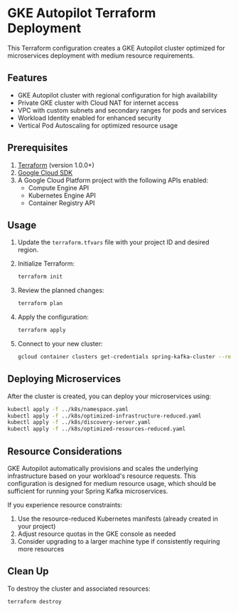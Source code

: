 # GKE Autopilot Terraform Deployment

This Terraform configuration creates a GKE Autopilot cluster optimized for microservices deployment with medium resource requirements.

## Features

- GKE Autopilot cluster with regional configuration for high availability
- Private GKE cluster with Cloud NAT for internet access
- VPC with custom subnets and secondary ranges for pods and services
- Workload Identity enabled for enhanced security
- Vertical Pod Autoscaling for optimized resource usage

## Prerequisites

1. [Terraform](https://www.terraform.io/downloads.html) (version 1.0.0+)
2. [Google Cloud SDK](https://cloud.google.com/sdk/docs/install)
3. A Google Cloud Platform project with the following APIs enabled:
   - Compute Engine API
   - Kubernetes Engine API
   - Container Registry API

## Usage

1. Update the `terraform.tfvars` file with your project ID and desired region.

2. Initialize Terraform:
   ```bash
   terraform init
   ```

3. Review the planned changes:
   ```bash
   terraform plan
   ```

4. Apply the configuration:
   ```bash
   terraform apply
   ```

5. Connect to your new cluster:
   ```bash
   gcloud container clusters get-credentials spring-kafka-cluster --region us-central1 --project YOUR_PROJECT_ID
   ```

## Deploying Microservices

After the cluster is created, you can deploy your microservices using:

```bash
kubectl apply -f ../k8s/namespace.yaml
kubectl apply -f ../k8s/optimized-infrastructure-reduced.yaml
kubectl apply -f ../k8s/discovery-server.yaml
kubectl apply -f ../k8s/optimized-resources-reduced.yaml
```

## Resource Considerations

GKE Autopilot automatically provisions and scales the underlying infrastructure based on your workload's resource requests. This configuration is designed for medium resource usage, which should be sufficient for running your Spring Kafka microservices.

If you experience resource constraints:

1. Use the resource-reduced Kubernetes manifests (already created in your project)
2. Adjust resource quotas in the GKE console as needed
3. Consider upgrading to a larger machine type if consistently requiring more resources

## Clean Up

To destroy the cluster and associated resources:

```bash
terraform destroy
``` 